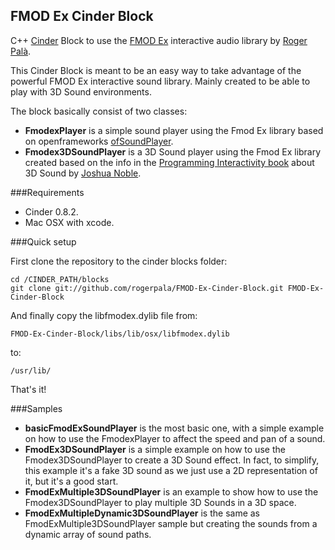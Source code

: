 FMOD Ex Cinder Block
--------------------

C++ [Cinder](http://libcinder.org) Block to use the [FMOD Ex](http://www.fmod.org/) interactive audio library by [Roger Palà](http://rogerpala.com).

This Cinder Block is meant to be an easy way to take advantage of the powerful FMOD Ex interactive sound library. 
Mainly created to be able to play with 3D Sound environments.

The block basically consist of two classes:

* **FmodexPlayer** is a simple sound player using the Fmod Ex library based on openframeworks [ofSoundPlayer](https://github.com/openframeworks/openFrameworks/blob/master/libs/openFrameworks/sound/ofSoundPlayer.cpp).
* **Fmodex3DSoundPlayer** is a 3D Sound player using the Fmod Ex library created based on the info in the [Programming Interactivity book](http://programminginteractivity.com/) about 3D Sound by [Joshua Noble](http://thefactoryfactory.com/).

###Requirements

* Cinder 0.8.2.
* Mac OSX with xcode.

###Quick setup

First clone the repository to the cinder blocks folder:

	cd /CINDER_PATH/blocks
	git clone git://github.com/rogerpala/FMOD-Ex-Cinder-Block.git FMOD-Ex-Cinder-Block

And finally copy the libfmodex.dylib file from:

	FMOD-Ex-Cinder-Block/libs/lib/osx/libfmodex.dylib

to:

	/usr/lib/

That's it!

###Samples

* **basicFmodExSoundPlayer** is the most basic one, with a simple example on how to use the FmodexPlayer to affect the speed and pan of a sound.
* **FmodEx3DSoundPlayer** is a simple example on how to use the Fmodex3DSoundPlayer to create a 3D Sound effect. In fact, to simplify, this example it's a fake 3D sound as we just use a 2D representation of it, but it's a good start.
* **FmodExMultiple3DSoundPlayer** is an example to show how to use the Fmodex3DSoundPlayer to play multiple 3D Sounds in a 3D space.
* **FmodExMultipleDynamic3DSoundPlayer** is the same as FmodExMultiple3DSoundPlayer sample but creating the sounds from a dynamic array of sound paths.
